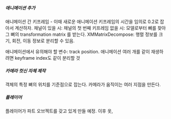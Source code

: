 ##### 애니메이션 추가
애니메이션 간 키프레임 - 이때 새로운 애니메이션 키프레임의 시간을 임의로 0.2로 잡아서 계산하자.
채널이 있을 시: 채널의 첫 번째 키프레임
없을 시: 모델로부터 뼈를 찾아 그 뼈의 transformation matrix 를 받는다.
XMMatrixDecompose: 행렬 정보를 크기, 회전, 이동 정보로 분리할 수 있음.

애니메이션에서 유의해야 할 변수: track position.
애니메이션 여러 개를 같이 재생하려면 keyframe index도 같이 분리할 것

##### 카메라 컷신 자체 제작
객체의 특정 뼈의 위치를 기준점으로 잡는다.
카메라가 움직이는 여러 지점을 만든다.

##### 플레이어
플레이어가 파트 오브젝트를 갖고 있게 만들 예정.
이후 옷, 

